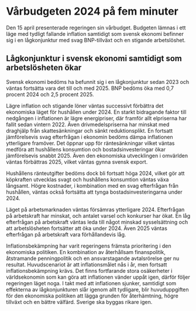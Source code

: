 # Vårbudgeten 2024 på fem minuter

Den 15 april presenterade regeringen sin vårbudget. Budgeten lämnas i ett läge med tydligt fallande inflation samtidigt som svensk ekonomi befinner sig i en lågkonjunktur med svag BNP-tillväxt och en stigande arbetslöshet.

## Lågkonjunktur i svensk ekonomi samtidigt som arbetslösheten ökar

Svensk ekonomi bedöms ha befunnit sig i en lågkonjunktur sedan 2023 och väntas fortsätta vara det till och med 2025. BNP bedöms öka med 0,7 procent 2024 och 2,5 procent 2025.

Lägre inflation och stigande löner väntas successivt förbättra det ekonomiska läget för hushållen under 2024. En starkt bidragande faktor till nedgången i inflationen är lägre energipriser, där framför allt elpriserna har fallit sedan vintern 2022. Även drivmedelspriserna har minskat med draghjälp från skattesänkningar och sänkt reduktionsplikt. En fortsatt jämförelsevis svag efterfrågan i ekonomin bedöms dämpa inflationen ytterligare framöver. Det öppnar upp för räntesänkningar vilket väntas medföra att hushållens konsumtion och bostadsinvesteringar ökar jämförelsevis snabbt 2025. Även den ekonomiska utvecklingen i omvärlden väntas förbättras 2025, vilket väntas gynna svensk export.

Hushållens ränteutgifter bedöms dock bli fortsatt höga 2024, vilket gör att köpkraften utvecklas svagt och hushållens konsumtion väntas växa långsamt. Högre kostnader, i kombination med en svag efterfrågan från hushållen, väntas också fortsätta att tynga bostadsinvesteringarna under 2024.

Läget på arbetsmarknaden väntas försämras ytterligare 2024. Efterfrågan på arbetskraft har minskat, och antalet varsel och konkurser har ökat. En låg efterfrågan på arbetskraft väntas leda till något minskad sysselsättning och att arbetslösheten fortsätter att öka under 2024. Även 2025 väntas efterfrågan på arbetskraft vara förhållandevis låg.

Inflationsbekämpning har varit regeringens främsta prioritering i den ekonomiska politiken. En kombination av återhållsam finanspolitik, åtstramande penningpolitik och en ansvarstagande avtalsrörelse ger nu resultat. Huvudscenariot är att inflationsmålet nås i år, men fortsatt inflationsbekämpning krävs. Det finns fortfarande stora osäkerheter i världsekonomin som kan göra att inflationen vänder uppåt igen, därför följer regeringen läget noga. I takt med att inflationen sjunker, samtidigt som effekterna av lågkonjunkturen slår igenom allt tydligare, blir huvuduppgiften för den ekonomiska politiken att lägga grunden för återhämtning, högre tillväxt och en bättre välfärd. Sverige ska byggas rikare igen.
